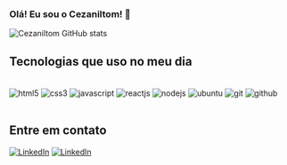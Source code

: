 ### Olá! Eu sou o Cezaniltom! 🚀

![Cezaniltom GitHub stats](https://github-readme-stats.vercel.app/api?username=cezaniltom&show_icons=true&theme=dracula)


## Tecnologias que uso no meu dia

<div style="display: inline_block"><br/>
  <img align="center" alt="html5" src="https://img.shields.io/badge/HTML5-E34F26?style=for-the-badge&logo=html5&logoColor=white"/>
  <img align="center" alt="css3" src="https://img.shields.io/badge/CSS3-1572B6?style=for-the-badge&logo=css3&logoColor=white"/>
  <img align="center" alt="javascript" src="https://img.shields.io/badge/JavaScript-F7DF1E?style=for-the-badge&logo=javascript&logoColor=black"/>
  <img align="center" alt="reactjs" src="https://img.shields.io/badge/React-20232A?style=for-the-badge&logo=react&logoColor=61DAFB"/>
  <img align="center" alt="nodejs" src="https://img.shields.io/badge/Node.js-43853D?style=for-the-badge&logo=node.js&logoColor=white"/>
  <img align="center" alt="ubuntu" src="https://img.shields.io/badge/Ubuntu-E95420?style=for-the-badge&logo=ubuntu&logoColor=white"/>
  <img align="center" alt="git" src="https://img.shields.io/badge/GIT-E44C30?style=for-the-badge&logo=git&logoColor=white"/>
  <img align="center" alt="github" src="https://img.shields.io/badge/GitHub-100000?style=for-the-badge&logo=github&logoColor=white"/>
</div><br/>

## Entre em contato

  [![LinkedIn](https://img.shields.io/badge/LinkedIn-0077B5?style=for-the-badge&logo=linkedin&logoColor=white)](https://www.linkedin.com/in/cezaniltom-silva/)
  [![LinkedIn](https://img.shields.io/badge/Microsoft_Outlook-0078D4?style=for-the-badge&logo=microsoft-outlook&logoColor=white)](cezaniltom@outlook.com)

